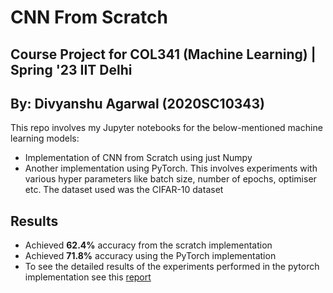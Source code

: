 # CNN From Scratch
## Course Project for COL341 (Machine Learning)   | Spring '23 IIT Delhi 
## By: Divyanshu Agarwal (2020SC10343)
This repo involves my Jupyter notebooks for the below-mentioned machine learning models: 
- Implementation of CNN from Scratch using just Numpy
- Another implementation using PyTorch. This involves experiments with various hyper parameters like batch size, number of epochs, optimiser etc.
The dataset used was the CIFAR-10 dataset
## Results
- Achieved **62.4%** accuracy from the scratch implementation
- Achieved **71.8%** accuracy using the PyTorch implementation
- To see the detailed results of the experiments performed in the pytorch implementation see this [report](reportA4.pdf)

